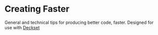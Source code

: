 # Creating Faster

General and technical tips for producing better code, faster. Designed for use with [Deckset](http://www.decksetapp.com/)
